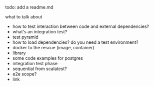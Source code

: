 todo: add a readme.md

what to talk about

- how to test interaction between code and external dependencies?
- what's an integration test?
- test pyramid
- how to load dependencies? do you need a test environment?
- docker to the rescue (image, container)
- library
- some code examples for postgres
- integration test phase
- sequential from scalatest?
- e2e scope?
- link

